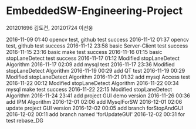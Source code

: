 # EmbeddedSW-Engineering-Project
201201696 김도건, 201201724 이선웅

2016-11-09 01:40 opencv test, github test success
2016-11-12 01:37 opencv test, github test success
2016-11-12 23:58 basic Server-Client test success
2016-11-15 23:16 basic make test success
2016-11-16 01:15 basic stopLaneDetect test success
2016-11-17 01:12 Modified stopLaneDetect Algorithm
2016-11-17 02:09 add mysql test
2016-11-17 23:36 Modified stopLaneDetect Algorithm
2016-11-19 00:29 add QT test
2016-11-19 00:29 Modified stopLaneDetect Algorithm
2016-11-21 01:32 add mysql Access test
2016-11-22 00:12 Modified stopLaneDetect Algorithm
2016-11-22 00:34 mysql make test success
2016-11-22 22:15 Modified stopLaneDetect Algorithm
2016-11-24 23:41 add project GUI demo version
2016-11-26 00:36 add IPM Algorithm
2016-12-01 02:06 add MysqlForSW
2016-12-01 02:06 update project GUI version
2016-12-02 00:05 add branch forStopAndGUI
2016-12-02 00:11 add branch named 'forUpdateGUI' 
2016-12-02 00:31 for test rebase_DG
